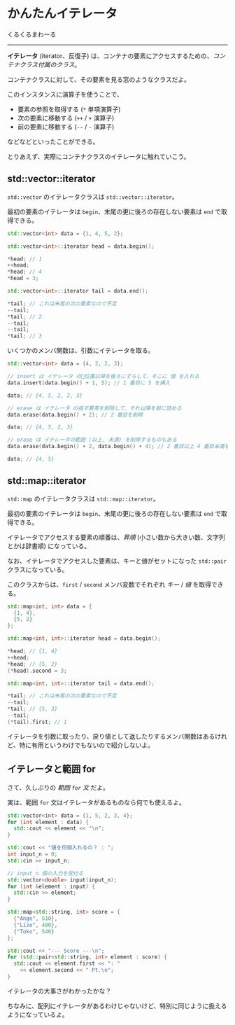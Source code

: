 # かんたんイテレータ

くるくるまわーる

---

**イテレータ** (iterator、反復子) は、コンテナの要素にアクセスするための、*コンテナクラス付属のクラス*。

コンテナクラスに対して、その要素を見る窓のようなクラスだよ。

このインスタンスに演算子を使うことで、

- 要素の参照を取得する (`*` 単項演算子)
- 次の要素に移動する (`++` / `+` 演算子)
- 前の要素に移動する (`--` / `-` 演算子)

などなどといったことができる。

とりあえず、実際にコンテナクラスのイテレータに触れていこう。


## std::vector::iterator

`std::vector` のイテレータクラスは `std::vector::iterator`。

最初の要素のイテレータは `begin`、末尾の更に後ろの存在しない要素は `end` で取得できる。

```cpp
std::vector<int> data = {1, 4, 5, 2};

std::vector<int>::iterator head = data.begin();

*head; // 1
++head;
*head; // 4
*head = 3;

std::vector<int>::iterator tail = data.end();

*tail; // これは末尾の次の要素なので不定
--tail;
*tail; // 2
--tail;
--tail;
*tail; // 3
```

いくつかのメンバ関数は、引数にイテレータを取る。

```cpp
std::vector<int> data = {4, 2, 2, 3};

// insert は イテレータ の位置以降を後ろにずらして、そこに 値 を入れる
data.insert(data.begin() + 1, 5); // 1 番目に 5 を挿入

data; // {4, 5, 2, 2, 3}

// erase は イテレータ の指す要素を削除して、それ以降を前に詰める
data.erase(data.begin() + 2); // 2 番目を削除

data; // {4, 5, 2, 3}

// erase は イテレータの範囲 (以上, 未満) を削除するものもある
data.erase(data.begin() + 2, data.begin() + 4); // 2 番目以上 4 番目未満を削除

data; // {4, 5}
```


## std::map::iterator

`std::map` のイテレータクラスは `std::map::iterator`。

最初の要素のイテレータは `begin`、末尾の更に後ろの存在しない要素は `end` で取得できる。

イテレータでアクセスする要素の順番は、*昇順* (小さい数から大きい数、文字列とかは辞書順) になっている。

なお、イテレータでアクセスした要素は、キーと値がセットになった `std::pair` クラスになっている。

このクラスからは、`first` / `second` メンバ変数でそれぞれ *キー* / *値* を取得できる。

```cpp
std::map<int, int> data = {
  {1, 4},
  {5, 2}
};

std::map<int, int>::iterator head = data.begin();

*head; // {1, 4}
++head;
*head; // {5, 2}
(*head).second = 3;

std::map<int, int>::iterator tail = data.end();

*tail; // これは末尾の次の要素なので不定
--tail;
*tail; // {5, 3}
--tail;
(*tail).first; // 1
```

イテレータを引数に取ったり、戻り値として返したりするメンバ関数はあるけれど、特に有用というわけでもないので紹介しないよ。


## イテレータと範囲 for

さて、久しぶりの *範囲 `for` 文* だよ。

実は、範囲 `for` 文はイテレータがあるものなら何でも使えるよ。

```cpp
std::vector<int> data = {1, 5, 2, 3, 4};
for (int element : data) {
  std::cout << element << "\n";
}
```

```cpp
std::cout << "値を何個入れるの？ : ";
int input_n = 0;
std::cin >> input_n;

// input_n 個の入力を受付る
std::vector<double> input(input_n);
for (int &element : input) {
  std::cin >> element;
}
```

```cpp
std::map<std::string, int> score = {
  {"Ange", 510},
  {"Lize", 480},
  {"Toko", 540}
};

std::cout << "--- Score ---\n";
for (std::pair<std::string, int> element : score) {
  std::cout << element.first << ": "
    << element.second << " Pt.\n";
}
```

イテレータの大事さがわかったかな？

ちなみに、配列にイテレータがあるわけじゃないけど、特別に同じように扱えるようになっているよ。
